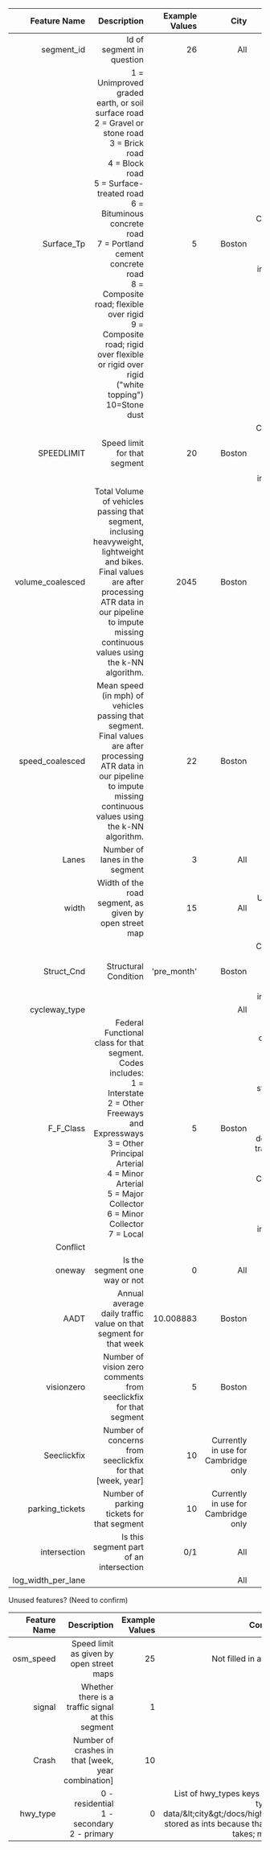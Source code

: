 | Feature Name | Description | Example Values | City |Comments (Optional) |
| ---: | ---: | ---: | ---: |---: |
| segment\_id | Id of segment in question | 26 | All |   |
| Surface\_Tp | 1 = Unimproved graded earth, or soil surface road<br/> 2 = Gravel or stone road<br/> 3 = Brick road<br/> 4 = Block road<br/>5 = Surface-treated road<br/> 6 = Bituminous concrete road<br/> 7 = Portland cement concrete road<br/> 8 = Composite road; flexible over rigid<br/>9 = Composite road; rigid over flexible or rigid over rigid<br/> (&quot;white topping&quot;) 10=Stone dust | 5 |   Boston |Categorical, a column is made for each unique value of this in the dataset |
| SPEEDLIMIT | Speed limit for that segment | 20 | Boston  | Categorical, a column is made for each unique value of this in the dataset |
| volume_coalesced | Total Volume of vehicles passing that segment, inclusing heavyweight, lightweight and bikes. Final values are after processing ATR data in our pipeline to impute missing continuous values using the k-NN algorithm. | 2045 | Boston |  |
| speed_coalesced | Mean speed (in mph) of vehicles passing that segment. Final values are after processing ATR data in our pipeline to impute missing continuous values using the k-NN algorithm. | 22 | Boston |  |
| Lanes | Number of lanes in the segment | 3 | All  |   |
| width | Width of the road segment, as given by open street map | 15 | All  | Used as a log value in our model  |
| Struct\_Cnd |  Structural Condition | &#39;pre\_month&#39; |  Boston | Categorical, a column is made for each unique value of this in the dataset |
| cycleway_type | |  | All |   |
| F\_F\_Class| Federal Functional class for that segment. Codes includes:<br/>1 = Interstate<br/> 2 = Other<br/> Freeways and Expressways<br/> 3 = Other Principal Arterial<br/> 4 = Minor Arterial<br/> 5 = Major Collector<br/> 6 = Minor Collector<br/> 7 = Local<br/> | 5 | Boston|Functional classification is the grouping of highways, roads and streets by the character of service they provide and was developed for transportation planning purposes. Categorical, a column is made for each unique value of this in the dataset |
| Conflict | | | |   |
| oneway | Is the segment one way or not | 0 | All |Boolean |
| AADT | Annual average daily traffic value on that segment for that week | 10.008883 | Boston| Used in our model as a log transformed value |
| visionzero | Number of vision zero comments from seeclickfix for that segment | 5 | Boston  |   |
| Seeclickfix | Number of concerns from seeclickfix for that [week, year] | 10 |Currently in use for Cambridge only  |   |
| parking_tickets | Number of parking tickets for that segment | 10 |Currently in use for Cambridge only  |   |
| intersection | Is this segment part of an intersection | 0/1 |All|   |
| log_width_per_lane |  | |All|   |

Unused features? (Need to confirm)

| Feature Name | Description | Example Values|Comments (Optional) |
| ---: | ---: | ---: | ---: |
| osm\_speed | Speed limit as given by open street maps | 25 | Not filled in as often as we&#39;d like |
| signal | Whether there is a traffic signal at this segment | 1 | Boolean |
| Crash | Number of crashes in that [week, year combination] | 10 |   |
| hwy\_type |0 - residential<br/>1 - secondary<br/>2 - primary | 0 | List of hwy\_types keys and corresponding type can be found in data/\&lt;city\&gt;/docs/highway\_keys.csvOnly stored as ints because that&#39;s what the model takes; might want to revisit |
